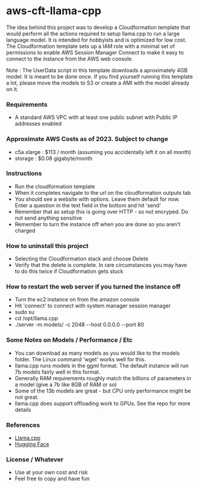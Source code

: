 # aws-cft-llama-cpp


The idea behind this project was to develop a Cloudformation template that would perform all the actions
required to setup llama.cpp to run a large language model. It is intended for hobbyists and is optimized for low cost.
The Cloudformation template sets up a IAM role with a minimal set of permissions to enable AWS Session Manager Connect 
to make it easy to connect to the instance from the AWS web console.

Note : The UserData script in this template downloads a aproximately 4GB model. It is meant to be done once. If you 
find yourself running this template a lot, please move the models to S3 or create a AMI with the model already on it.

### Requirements
- A standard AWS VPC with at least one public subnet with Public IP addresses enabled

### Approximate AWS Costs as of 2023. Subject to change
- c5a.xlarge : $113 / month (assuming you accidentally left it on all month)
- storage : $0.08 gigabyte/month

### Instructions
- Run the cloudformation template
- When it completes navigate to the url on the cloudformation outputs tab
- You should see a website with options. Leave them default for now. Enter a question in the text field in the bottom and hit 'send'
- Remember that as setup this is going over HTTP - so not encryped. Do not send anything sensitive
- Remember to turn the instance off when you are done so you aren't charged

### How to uninstall this project
- Selecting the Cloudformation stack and choose Delete
- Verify that the delete is complete. In rare circumstances you may have to do this twice if Cloudformation gets stuck

### How to restart the web server if you turned the instance off
- Turn the ec2 instance on from the amazon console
- Hit 'connect' to connect with system manager session manager
- sudo su
- cd /opt/llama.cpp
- ./server -m models/<model name here> -c 2048 --host 0.0.0.0 --port 80

### Some Notes on Models / Performance / Etc
- You can download as many models as you would like to the models folder. The Linux command 'wget' works well for this.
- llama.cpp runs models in the ggml format. The default instance will run 7b models fairly well in this format.
- Generally RAM requirements roughly match the billions of parameters in a model (give a 7b like 8GB of RAM or so)
- Some of the 13b models are great - but CPU only performance might be not great.
- llama.cpp does support offloading work to GPUs. See the repo for more details 

### References
- [Llama.cpp](https://github.com/ggerganov/llama.cpp)
- [Hugging Face](https://huggingface.co/)


### License / Whatever
- Use at your own cost and risk
- Feel free to copy and have fun


